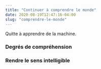```yaml
---
title: "Continuer à comprendre le monde"
date: 2020-08-19T12:47:16-04:00
slug: "comprendre-le-monde"
---
```


Quitte à apprendre de la machine.
<!--more-->

### Degrés de compréhension

### Rendre le sens intelligible


<!--
<a href="https://iris-recherche.qc.ca/blogue/l-autre-personnalite-de-la-decennie-les-expert-e-s?fbclid=IwAR3S89PVkX6B4YWMJval9FnQ5kYdA1ftoemB3As8Aso6WaX0imcuPEiRQX0" target="_blank">respecter l'expertise en démocratie</a>
-->

